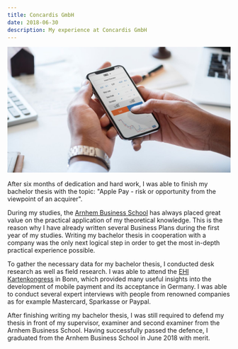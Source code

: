 ```yaml
---
title: Concardis GmbH
date: 2018-06-30
description: My experience at Concardis GmbH
---
```


![Phone](img/1200/16x9/Phone.jpg)

After six months of dedication and hard work, I was able to finish my bachelor thesis with the topic: "Apple Pay - risk or opportunity from the viewpoint of an acquirer".

During my studies, the [Arnhem Business School](http://www.arnhembusinessschool.com "Arnhem Business School") has always placed great value on the practical application of my theoretical knowledge. This is the reason why I have already written several Business Plans during the first year of my studies. Writing my bachelor thesis in cooperation with a company was the only next logical step in order to get the most in-depth practical experience possible.

To gather the necessary data for my bachelor thesis, I conducted desk research as well as field research. I was able to attend the [EHI Kartenkongress](https://www.kartenkongress.de/ "EHI Kartenkongress") in Bonn, which provided many useful insights into the development of mobile payment and its acceptance in Germany. I was able to conduct several expert interviews with people from renowned companies as for example Mastercard, Sparkasse or Paypal.

After finishing writing my bachelor thesis, I was still required to defend my thesis in front of my supervisor, examiner and second examiner from the Arnhem Business School. Having successfully passed the defence, I graduated from the Arnhem Business School in June 2018 with merit.

